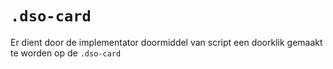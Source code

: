# `.dso-card`

Er dient door de implementator doormiddel van script een doorklik gemaakt te worden op de `.dso-card`
